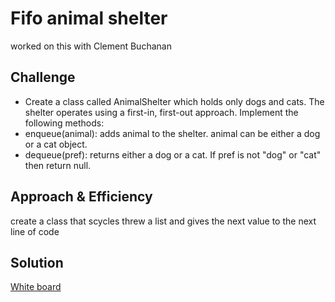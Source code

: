 # Fifo animal shelter

worked on this with Clement Buchanan

## Challenge

- Create a class called AnimalShelter which holds only dogs and cats. The shelter operates using a first-in, first-out approach.
  Implement the following methods:
- enqueue(animal): adds animal to the shelter. animal can be either a dog or a cat object.
- dequeue(pref): returns either a dog or a cat. If pref is not "dog" or "cat" then return null.

## Approach & Efficiency

create a class that scycles threw a list and gives the next value to the next line of code

## Solution

[White board](https://docs.google.com/spreadsheets/d/1eZn3SfuDaDNs_GlhOQlwv66sE4boWq5Tz__1wBkvrqg/edit?usp=sharing)

